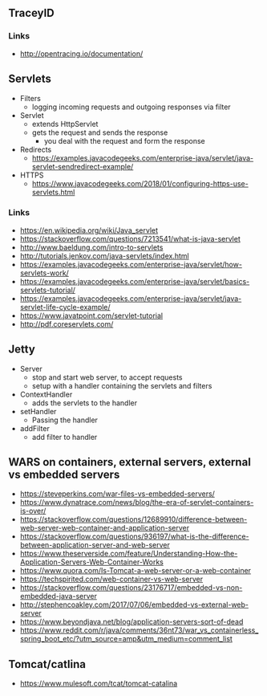 ## TraceyID

### Links

- http://opentracing.io/documentation/

## Servlets

- Filters
  - logging incoming requests and outgoing responses via filter
- Servlet
  - extends HttpServlet
  - gets the request and sends the response
    - you deal with the request and form the response
- Redirects
  - https://examples.javacodegeeks.com/enterprise-java/servlet/java-servlet-sendredirect-example/
- HTTPS
  - https://www.javacodegeeks.com/2018/01/configuring-https-use-servlets.html



### Links

- https://en.wikipedia.org/wiki/Java_servlet
- https://stackoverflow.com/questions/7213541/what-is-java-servlet
- http://www.baeldung.com/intro-to-servlets
- http://tutorials.jenkov.com/java-servlets/index.html
- https://examples.javacodegeeks.com/enterprise-java/servlet/how-servlets-work/
- https://examples.javacodegeeks.com/enterprise-java/servlet/basics-servlets-tutorial/
- https://examples.javacodegeeks.com/enterprise-java/servlet/java-servlet-life-cycle-example/
- https://www.javatpoint.com/servlet-tutorial
- http://pdf.coreservlets.com/

## Jetty

- Server
  - stop and start web server, to accept requests
  - setup with a handler containing the servlets and filters
- ContextHandler
  - adds the servlets to the handler
- setHandler
  - Passing the handler
- addFilter
  - add filter to handler

## WARS on containers, external servers, external vs embedded servers

- https://steveperkins.com/war-files-vs-embedded-servers/
- https://www.dynatrace.com/news/blog/the-era-of-servlet-containers-is-over/
- https://stackoverflow.com/questions/12689910/difference-between-web-server-web-container-and-application-server
- https://stackoverflow.com/questions/936197/what-is-the-difference-between-application-server-and-web-server
- https://www.theserverside.com/feature/Understanding-How-the-Application-Servers-Web-Container-Works
- https://www.quora.com/Is-Tomcat-a-web-server-or-a-web-container
- https://techspirited.com/web-container-vs-web-server
- https://stackoverflow.com/questions/23176717/embedded-vs-non-embedded-java-server
- http://stephencoakley.com/2017/07/06/embedded-vs-external-web-server
- https://www.beyondjava.net/blog/application-servers-sort-of-dead
- https://www.reddit.com/r/java/comments/36nt73/war_vs_containerless_spring_boot_etc/?utm_source=amp&utm_medium=comment_list

## Tomcat/catlina

- https://www.mulesoft.com/tcat/tomcat-catalina
